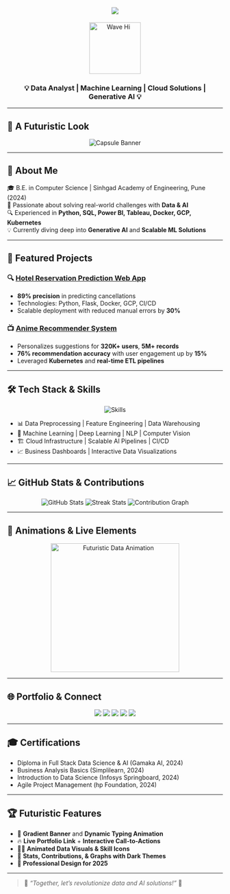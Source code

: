 <h1 align="center">
  <img src="https://readme-typing-svg.demolab.com/?lines=Hello+👋,+I'm+Jayesh+Patil!;Data+Analyst+|+AI+Enthusiast;Transforming+Data+Into+Business+Gold;Machine+Learning+|+Generative+AI+|+Cloud+Solutions&center=true&width=600&height=50">
</h1>

<p align="center">
  <img src="https://media.giphy.com/media/hvRJCLFzcasrR4ia7z/giphy.gif" width="120" alt="Wave Hi">
</p>

<h3 align="center">💡 Data Analyst | Machine Learning | Cloud Solutions | Generative AI 💡</h3>

---

## 🎨 **A Futuristic Look**
<p align="center">
  <img src="https://capsule-render.vercel.app/api?type=waving&color=0:00c6ff,100:0072ff&height=200&section=header&text=Welcome%20to%20Jayesh's%20World%20of%20Data!&fontSize=40&fontAlign=30&fontColor=ffffff" alt="Capsule Banner"/>
</p>

---

## 🌟 **About Me**
🎓 B.E. in Computer Science | Sinhgad Academy of Engineering, Pune (2024)  
🚀 Passionate about solving real-world challenges with **Data & AI**  
🔍 Experienced in **Python, SQL, Power BI, Tableau, Docker, GCP, Kubernetes**  
💡 Currently diving deep into **Generative AI** and **Scalable ML Solutions**

---

## 🚀 **Featured Projects**
### 🔍 [Hotel Reservation Prediction Web App](https://github.com/jayesh-patil123/Hotel_Reservation_Prediction)
- **89% precision** in predicting cancellations
- Technologies: Python, Flask, Docker, GCP, CI/CD
- Scalable deployment with reduced manual errors by **30%**

### 📺 [Anime Recommender System](https://github.com/jayesh-patil123/Anime_Recommender_System)
- Personalizes suggestions for **320K+ users**, **5M+ records**
- **76% recommendation accuracy** with user engagement up by **15%**
- Leveraged **Kubernetes** and **real-time ETL pipelines**

---

## 🛠️ **Tech Stack & Skills**
<p align="center">
  <img src="https://skillicons.dev/icons?i=python,sql,tableau,powerbi,docker,flask,gcp,kubernetes,azure,git,linux" alt="Skills">
</p>

- 📊 Data Preprocessing | Feature Engineering | Data Warehousing  
- 🧠 Machine Learning | Deep Learning | NLP | Computer Vision  
- 🏗️ Cloud Infrastructure | Scalable AI Pipelines | CI/CD  
- 📈 Business Dashboards | Interactive Data Visualizations  

---

## 📈 **GitHub Stats & Contributions**
<p align="center">
  <img src="https://github-readme-stats.vercel.app/api?username=jayesh-patil123&show_icons=true&theme=tokyonight&hide_border=true" alt="GitHub Stats">
  <img src="https://github-readme-streak-stats.herokuapp.com/?user=jayesh-patil123&theme=tokyonight&hide_border=true" alt="Streak Stats">
  <img src="https://github-readme-activity-graph.cyclic.app/graph?username=jayesh-patil123&theme=react-dark&bg_color=0d1117&hide_title=true" alt="Contribution Graph">
</p>

---

## 🎥 **Animations & Live Elements**
<p align="center">
  <img src="https://media.giphy.com/media/LMcB8XospGZO8UQq87/giphy.gif" width="300" alt="Futuristic Data Animation">
</p>

---

## 🌐 **Portfolio & Connect**
<p align="center">
  <a href="https://jayesh-patil123.github.io/Jayesh_Portfolio/" target="_blank"><img src="https://img.shields.io/badge/Portfolio-Visit-green?style=for-the-badge&logo=github&logoColor=white" /></a>
  <a href="https://linkedin.com/in/jayesh-patil-a8218324a/"><img src="https://img.shields.io/badge/LinkedIn-0A66C2?style=for-the-badge&logo=linkedin&logoColor=white" /></a>
  <a href="mailto:patiljayesh6908@gmail.com"><img src="https://img.shields.io/badge/Email-D14836?style=for-the-badge&logo=gmail&logoColor=white" /></a>
  <a href="https://www.instagram.com/__.capricorn__/"><img src="https://img.shields.io/badge/Instagram-E4405F?style=for-the-badge&logo=instagram&logoColor=white" /></a>
  <a href="https://fb.com/jayeshpatil"><img src="https://img.shields.io/badge/Facebook-1877F2?style=for-the-badge&logo=facebook&logoColor=white" /></a>
</p>

---

## 🎓 **Certifications**
- Diploma in Full Stack Data Science & AI (Gamaka AI, 2024)  
- Business Analysis Basics (Simplilearn, 2024)  
- Introduction to Data Science (Infosys Springboard, 2024)  
- Agile Project Management (hp Foundation, 2024)  

---

## 🏆 **Futuristic Features**
- 🌈 **Gradient Banner** and **Dynamic Typing Animation**
- 🔥 **Live Portfolio Link** + **Interactive Call-to-Actions**
- 🧑‍💻 **Animated Data Visuals & Skill Icons**
- 🚀 **Stats, Contributions, & Graphs with Dark Themes**
- 🌟 **Professional Design for 2025**

---

> 🔮 *“Together, let’s revolutionize data and AI solutions!”* 🚀

